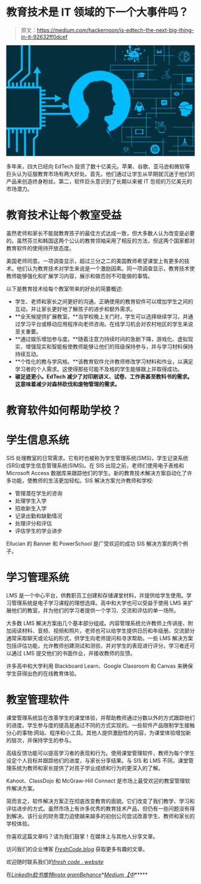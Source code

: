 # 教育技术是 IT 领域的下一个大事件吗？

> 原文：<https://medium.com/hackernoon/is-edtech-the-next-big-thing-in-it-92632ff0dcef>

![](img/c6399daa8f109f03089e59c4ecc564d0.png)

多年来，四大已经向 EdTech 投资了数十亿美元。苹果、谷歌、亚马逊和微软等巨头认为征服教育市场有两大好处。首先，他们通过让学生从早期就沉迷于他们的产品来创造终身粉丝。第二，软件巨头意识到了长期以来被 IT 忽视的万亿美元的市场潜力。

# 教育技术让每个教室受益

虽然老师和家长不能就教育孩子的最佳方式达成一致，但大多数人认为改变是必要的。虽然芬兰和韩国这两个公认的教育领袖采用了相反的方法，但这两个国家都对教育软件的使用持开放态度。

美国老师同意。一项调查显示，超过三分之二的美国教师希望课堂上有更多的技术。他们认为教育技术对学生来说是一个激励因素。同一项调查显示，教育技术使教师能够强化和扩展学习内容，展示和做否则不可能做的事情。

以下是教育技术给每个教室带来的好处的简要概述:

*   学生、老师和家长之间更好的沟通。正确使用的教育软件可以增加学生之间的互动，并让家长更好地了解孩子的进步和额外需求。
*   **全天候提供扩展教室。**当学校晚上关门时，学生可以选择继续学习，并通过学习平台或移动应用程序向老师咨询。在线学习机会对农村地区的学生来说至关重要。
*   **通过娱乐增加参与度。**随着注意力持续时间的急剧下降，游戏化、虚拟现实、增强现实和智能板使教师能够让他们的班级保持参与，并与学习材料保持持续互动。
*   **个性化的教与学风格。**该教育软件允许教师修改学习材料和作业，以满足学习者的个人需求。这使得那些可能不及格的学生能够跟上并取得成功。
*   **碳足迹更小。EdTech 减少了对印刷讲义、试卷、工作表甚至教科书的需求。这意味着减少对森林砍伐和废物管理的需求。**

# 教育软件如何帮助学校？

# 学生信息系统

SIS 处理教室的日常需求。它有时也被称为学生管理系统(SMS)，学生记录系统(SRS)或学生信息管理系统(SIMS)。在 SIS 出现之前，老师们使用电子表格和 Microsoft Access 数据库来跟踪他们的学生。新的教育技术解决方案自动化了许多功能，使教师的生活更加轻松。SIS 解决方案允许教师和学校:

*   管理潜在学生的咨询
*   处理学生入学
*   招收新生入学
*   记录出勤和缺勤情况
*   处理评分和评估
*   评估学生的学业进步

Ellucian 的 Banner 和 PowerSchool 是广受欢迎的成功 SIS 解决方案的两个例子。

# 学习管理系统

LMS 是一个中心平台，供教职员工创建和存储课堂材料，并提供给学生使用。学习管理系统是电子学习课程的理想选择。高中和大学也可以受益于使用 LMS 来扩展他们的教室，并为他们的学习者提供一个学习、交流和评估的单一场所。

大多数 LMS 解决方案由几个基本部分组成。内容管理系统允许教师上传讲座、附加阅读材料、音频、视频和照片。老师也可以给学生提供日历和年级册。交流部分通常采取聊天或论坛的形式，供学生向老师提问和寻求帮助。一些 LMS 解决方案包括评估功能，允许教师创建测试和测验，并对学生的表现进行评分。学习者还可以通过 LMS 提交他们的书面作业，并接收教师的反馈。

许多高中和大学利用 Blackboard Learn、Google Classroom 和 Canvas 来确保学生获得出色的在线教育体验。

# 教室管理软件

课堂管理系统旨在改善学生的课堂体验，并帮助教师通过分数以外的方式跟踪他们的进度。学生参与度的提高是通过不同的方式实现的。一些软件产品限制学生接触分心的事物:网站、程序和小工具。其他人提供激励性的内容，为课堂体验增加新的层次，并保持学生的参与。

高级反馈功能可以提高学习者的表现和行为。使用课堂管理软件，教师为每个学生设定个人目标并跟踪他们的进度，与家长分享结果。与 SIS 和 LMS 不同，课堂管理系统为教师和家长提供了对孩子学业成绩和行为的更深入的了解。

Kahoot、ClassDojo 和 McGraw-Hill Connect 是市场上最受欢迎的教室管理软件解决方案。

简而言之，软件解决方案正在彻底改变教育的面貌。它们改变了我们教学、学习和评估进步的方式。虽然市场上有许多优秀的教育技术产品，但仍有一些问题没有得到解决。该行业的财务潜力迫使越来越多的初创公司尝试改善学生、教师和家长的学校体验。

你喜欢这篇文章吗？请为我们鼓掌！在媒体上与其他人分享文章。

访问我们的企业博客 [*FreshCode.blog*](https://freshcodeit.com/blog) 获取更多有趣的文章。

欢迎随时联系我们的[*fresh code . website*](https://freshcodeit.com/)

在[*LinkedIn*](https://www.linkedin.com/company/freshcode-it/)*[*脸书*](https://www.facebook.com/freshcodeit/)*[*推特*](https://twitter.com/FreshCode1)*[*insta gram*](https://www.instagram.com/freshcode_it/)*[*Behance*](https://www.behance.net/freshcode)*[*Medium【中*](/@FreshCodeIT)*****